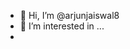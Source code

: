 - 👋 Hi, I’m @arjunjaiswal8
- 👀 I’m interested in ...
- <script>"<svg><image href=1 onerror=alert(onerror)>
  -<script>" <iframe srcdoc= &lt;p&gt;hello&lt;/p&gt; >

  
